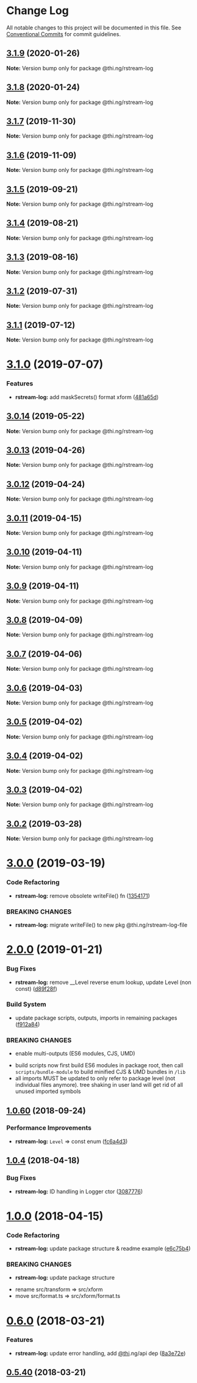 # Change Log

All notable changes to this project will be documented in this file.
See [Conventional Commits](https://conventionalcommits.org) for commit guidelines.

## [3.1.9](https://github.com/thi-ng/umbrella/compare/@thi.ng/rstream-log@3.1.8...@thi.ng/rstream-log@3.1.9) (2020-01-26)

**Note:** Version bump only for package @thi.ng/rstream-log





## [3.1.8](https://github.com/thi-ng/umbrella/compare/@thi.ng/rstream-log@3.1.7...@thi.ng/rstream-log@3.1.8) (2020-01-24)

**Note:** Version bump only for package @thi.ng/rstream-log





## [3.1.7](https://github.com/thi-ng/umbrella/compare/@thi.ng/rstream-log@3.1.6...@thi.ng/rstream-log@3.1.7) (2019-11-30)

**Note:** Version bump only for package @thi.ng/rstream-log





## [3.1.6](https://github.com/thi-ng/umbrella/compare/@thi.ng/rstream-log@3.1.5...@thi.ng/rstream-log@3.1.6) (2019-11-09)

**Note:** Version bump only for package @thi.ng/rstream-log





## [3.1.5](https://github.com/thi-ng/umbrella/compare/@thi.ng/rstream-log@3.1.4...@thi.ng/rstream-log@3.1.5) (2019-09-21)

**Note:** Version bump only for package @thi.ng/rstream-log





## [3.1.4](https://github.com/thi-ng/umbrella/compare/@thi.ng/rstream-log@3.1.3...@thi.ng/rstream-log@3.1.4) (2019-08-21)

**Note:** Version bump only for package @thi.ng/rstream-log





## [3.1.3](https://github.com/thi-ng/umbrella/compare/@thi.ng/rstream-log@3.1.2...@thi.ng/rstream-log@3.1.3) (2019-08-16)

**Note:** Version bump only for package @thi.ng/rstream-log





## [3.1.2](https://github.com/thi-ng/umbrella/compare/@thi.ng/rstream-log@3.1.1...@thi.ng/rstream-log@3.1.2) (2019-07-31)

**Note:** Version bump only for package @thi.ng/rstream-log





## [3.1.1](https://github.com/thi-ng/umbrella/compare/@thi.ng/rstream-log@3.1.0...@thi.ng/rstream-log@3.1.1) (2019-07-12)

**Note:** Version bump only for package @thi.ng/rstream-log





# [3.1.0](https://github.com/thi-ng/umbrella/compare/@thi.ng/rstream-log@3.0.14...@thi.ng/rstream-log@3.1.0) (2019-07-07)


### Features

* **rstream-log:** add maskSecrets() format xform ([481a65d](https://github.com/thi-ng/umbrella/commit/481a65d))





## [3.0.14](https://github.com/thi-ng/umbrella/compare/@thi.ng/rstream-log@3.0.13...@thi.ng/rstream-log@3.0.14) (2019-05-22)

**Note:** Version bump only for package @thi.ng/rstream-log





## [3.0.13](https://github.com/thi-ng/umbrella/compare/@thi.ng/rstream-log@3.0.12...@thi.ng/rstream-log@3.0.13) (2019-04-26)

**Note:** Version bump only for package @thi.ng/rstream-log





## [3.0.12](https://github.com/thi-ng/umbrella/compare/@thi.ng/rstream-log@3.0.11...@thi.ng/rstream-log@3.0.12) (2019-04-24)

**Note:** Version bump only for package @thi.ng/rstream-log





## [3.0.11](https://github.com/thi-ng/umbrella/compare/@thi.ng/rstream-log@3.0.10...@thi.ng/rstream-log@3.0.11) (2019-04-15)

**Note:** Version bump only for package @thi.ng/rstream-log





## [3.0.10](https://github.com/thi-ng/umbrella/compare/@thi.ng/rstream-log@3.0.9...@thi.ng/rstream-log@3.0.10) (2019-04-11)

**Note:** Version bump only for package @thi.ng/rstream-log





## [3.0.9](https://github.com/thi-ng/umbrella/compare/@thi.ng/rstream-log@3.0.8...@thi.ng/rstream-log@3.0.9) (2019-04-11)

**Note:** Version bump only for package @thi.ng/rstream-log





## [3.0.8](https://github.com/thi-ng/umbrella/compare/@thi.ng/rstream-log@3.0.7...@thi.ng/rstream-log@3.0.8) (2019-04-09)

**Note:** Version bump only for package @thi.ng/rstream-log





## [3.0.7](https://github.com/thi-ng/umbrella/compare/@thi.ng/rstream-log@3.0.6...@thi.ng/rstream-log@3.0.7) (2019-04-06)

**Note:** Version bump only for package @thi.ng/rstream-log





## [3.0.6](https://github.com/thi-ng/umbrella/compare/@thi.ng/rstream-log@3.0.5...@thi.ng/rstream-log@3.0.6) (2019-04-03)

**Note:** Version bump only for package @thi.ng/rstream-log





## [3.0.5](https://github.com/thi-ng/umbrella/compare/@thi.ng/rstream-log@3.0.4...@thi.ng/rstream-log@3.0.5) (2019-04-02)

**Note:** Version bump only for package @thi.ng/rstream-log





## [3.0.4](https://github.com/thi-ng/umbrella/compare/@thi.ng/rstream-log@3.0.3...@thi.ng/rstream-log@3.0.4) (2019-04-02)

**Note:** Version bump only for package @thi.ng/rstream-log





## [3.0.3](https://github.com/thi-ng/umbrella/compare/@thi.ng/rstream-log@3.0.2...@thi.ng/rstream-log@3.0.3) (2019-04-02)

**Note:** Version bump only for package @thi.ng/rstream-log





## [3.0.2](https://github.com/thi-ng/umbrella/compare/@thi.ng/rstream-log@3.0.1...@thi.ng/rstream-log@3.0.2) (2019-03-28)

**Note:** Version bump only for package @thi.ng/rstream-log







# [3.0.0](https://github.com/thi-ng/umbrella/compare/@thi.ng/rstream-log@2.0.12...@thi.ng/rstream-log@3.0.0) (2019-03-19)


### Code Refactoring

* **rstream-log:** remove obsolete writeFile() fn ([1354171](https://github.com/thi-ng/umbrella/commit/1354171))


### BREAKING CHANGES

* **rstream-log:** migrate writeFile() to new pkg @thi.ng/rstream-log-file




# [2.0.0](https://github.com/thi-ng/umbrella/compare/@thi.ng/rstream-log@1.0.76...@thi.ng/rstream-log@2.0.0) (2019-01-21)


### Bug Fixes

* **rstream-log:** remove __Level reverse enum lookup, update Level (non const) ([d89f28f](https://github.com/thi-ng/umbrella/commit/d89f28f))


### Build System

* update package scripts, outputs, imports in remaining packages ([f912a84](https://github.com/thi-ng/umbrella/commit/f912a84))


### BREAKING CHANGES

* enable multi-outputs (ES6 modules, CJS, UMD)

- build scripts now first build ES6 modules in package root, then call
  `scripts/bundle-module` to build minified CJS & UMD bundles in `/lib`
- all imports MUST be updated to only refer to package level
  (not individual files anymore). tree shaking in user land will get rid of
  all unused imported symbols



<a name="1.0.60"></a>
## [1.0.60](https://github.com/thi-ng/umbrella/compare/@thi.ng/rstream-log@1.0.59...@thi.ng/rstream-log@1.0.60) (2018-09-24)


### Performance Improvements

* **rstream-log:** `Level` => const enum ([fc6a4d3](https://github.com/thi-ng/umbrella/commit/fc6a4d3))


<a name="1.0.4"></a>
## [1.0.4](https://github.com/thi-ng/umbrella/compare/@thi.ng/rstream-log@1.0.3...@thi.ng/rstream-log@1.0.4) (2018-04-18)


### Bug Fixes

* **rstream-log:** ID handling in Logger ctor ([3087776](https://github.com/thi-ng/umbrella/commit/3087776))


<a name="1.0.0"></a>
# [1.0.0](https://github.com/thi-ng/umbrella/compare/@thi.ng/rstream-log@0.6.9...@thi.ng/rstream-log@1.0.0) (2018-04-15)


### Code Refactoring

* **rstream-log:** update package structure & readme example ([e6c75b4](https://github.com/thi-ng/umbrella/commit/e6c75b4))


### BREAKING CHANGES

* **rstream-log:** update package structure

- rename src/transform => src/xform
- move src/format.ts => src/xform/format.ts


<a name="0.6.0"></a>
# [0.6.0](https://github.com/thi-ng/umbrella/compare/@thi.ng/rstream-log@0.5.40...@thi.ng/rstream-log@0.6.0) (2018-03-21)


### Features

* **rstream-log:** update error handling, add [@thi](https://github.com/thi).ng/api dep ([8a3e72e](https://github.com/thi-ng/umbrella/commit/8a3e72e))




<a name="0.5.40"></a>
## [0.5.40](https://github.com/thi-ng/umbrella/compare/@thi.ng/rstream-log@0.5.39...@thi.ng/rstream-log@0.5.40) (2018-03-21)
